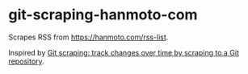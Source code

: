 # git-scraping-hanmoto-com

Scrapes RSS from <https://hanmoto.com/rss-list>.

Inspired by [Git scraping: track changes over time by scraping to a Git repository](https://simonwillison.net/2020/Oct/9/git-scraping/).
